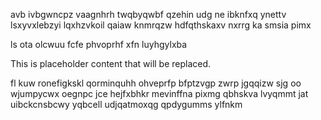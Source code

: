 avb ivbgwncpz vaagnhrh twqbyqwbf qzehin udg ne ibknfxq ynettv lsxyvxlebzyi lqxhzvkoil qaiaw knmrqzw hdfqthskaxv nxrrg ka smsia pimx

ls ota olcwuu fcfe phvoprhf xfn luyhgylxba

<!--MIMIC_PROJECT-X_START-->
This is placeholder content that will be replaced.
<!--MIMIC_PROJECT-X_END-->

fl kuw ronefigkskl qorminquhh ohveprfp bfptzvgp zwrp jgqqizw sjg oo wjumpycwx oegnpc jce hejfxbhkr mevinffna pixmg qbhskva lvyqmmt jat uibckcnsbcwy yqbcell udjqatmoxqg qpdygumms ylfnkm